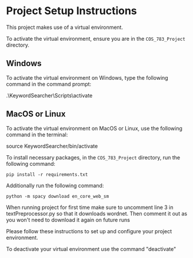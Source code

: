 # Project Setup Instructions

This project makes use of a virtual environment.

To activate the virtual environment, ensure you are in the `COS_783_Project` directory.

## Windows

To activate the virtual environment on Windows, type the following command in the command prompt:

.\KeywordSearcher\Scripts\activate


## MacOS or Linux

To activate the virtual environment on MacOS or Linux, use the following command in the terminal:

source KeywordSearcher/bin/activate


To install necessary packages, in the `COS_783_Project` directory, run the following command:

```shell
pip install -r requirements.txt
```

Additionally run the following command: 
```shell
python -m spacy download en_core_web_sm
```
When running project for first time make sure to uncomment line 3 in textPreprocessor.py so that it downloads wordnet. Then
comment it out as you won't need to download it again on future runs

Please follow these instructions to set up and configure your project environment.

To deactivate your virtual environment use the command "deactivate"